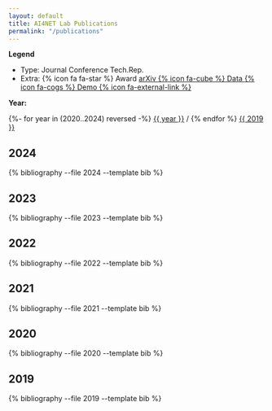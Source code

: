 ```yaml
---
layout: default
title: AI4NET Lab Publications
permalink: "/publications"
---
```


**Legend**
 - Type: 
<span class="badge badge-pill btn-primary" style="width: {{ badgeWidth }}">Journal</span>
<span class="badge badge-pill btn-success" style="width: {{ badgeWidth }}">Conference</span>
<span class="badge badge-pill btn-secondary" style="width: {{ badgeWidth }}">Tech.Rep.</span>
 - Extra: 
<span class="badge badge-pill btn-warning" style="width: {{ badgeWidth }}"> {% icon fa fa-star %} Award  </span>
<span class="badge badge-pill btn btn-outline-dark" style="width: {{ badgeWidth }}"> <a href="{{ entry.arxiv }}"> arXiv <i class="fa fa-external-link"></i></a> </span> 
<span class="badge badge-pill btn btn-outline-dark" style="width: {{ badgeWidth }}">   <a href="{{ entry.dataseturl }}"> {% icon fa-cube %} Data <i class="fa fa-external-link"></i></a> </span> <span class="badge badge-pill btn btn-outline-dark" style="width: {{ badgeWidth }}">   <a href="{{ entry.demourl }}"> {% icon fa-cogs %} Demo {% icon fa-external-link %} <i class="fa fa-external-link"></i></a> </span>  

<strong> Year: </strong> 
<!-- <button class="btn badge btn-default btn-xs">-->
{%- for year in (2020..2024) reversed -%} [{{ year }}](#publications{{year}})<span class="caret"></span> / {% endfor %}  [{{ 2019 }}](#publications2019) 


## <A name="publications2024"></a>2024 <span class="badge">  
{% bibliography --file 2024 --template bib  %}

## <A name="publications2023"></a>2023 <span class="badge">  
{% bibliography --file 2023 --template bib  %}

## <A name="publications2022"></a>2022 <span class="badge">   
{% bibliography --file 2022 --template bib  %}

## <A name="publications2021"></a>2021 <span class="badge">   
{% bibliography --file 2021 --template bib  %}

## <A name="publications2020"></a>2020 <span class="badge">   
{% bibliography --file 2020 --template bib  %}

## <A name="publications2019"></a>2019 <span class="badge">   
{% bibliography --file 2019 --template bib  %}

 
